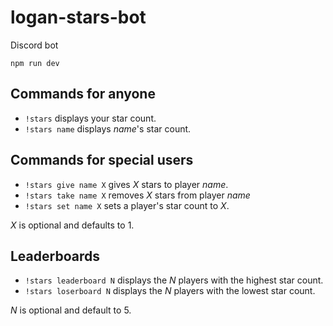 # logan-stars-bot
Discord bot

`npm run dev`

## Commands for anyone

- `!stars` displays your star count.
- `!stars name` displays *name*'s star count.


## Commands for special users

- `!stars give name X` gives *X* stars to player *name*.
- `!stars take name X` removes *X* stars from player *name*
- `!stars set name X` sets a player's star count to *X*.

*X* is optional and defaults to 1.

## Leaderboards

- `!stars leaderboard N` displays the *N* players with the highest star count.
- `!stars loserboard N` displays the *N* players with the lowest star count.

*N* is optional and default to 5.

